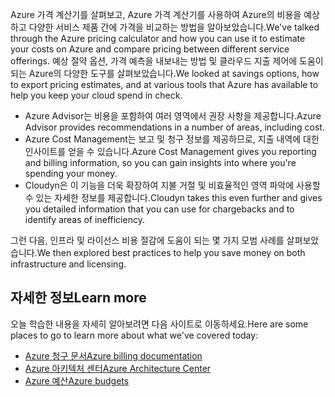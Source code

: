 <span data-ttu-id="54574-101">Azure 가격 계산기를 살펴보고, Azure 가격 계산기를 사용하여 Azure의 비용을 예상하고 다양한 서비스 제품 간에 가격을 비교하는 방법을 알아보았습니다.</span><span class="sxs-lookup"><span data-stu-id="54574-101">We've talked through the Azure pricing calculator and how you can use it to estimate your costs on Azure and compare pricing between different service offerings.</span></span> <span data-ttu-id="54574-102">예상 절약 옵션, 가격 예측을 내보내는 방법 및 클라우드 지출 제어에 도움이 되는 Azure의 다양한 도구를 살펴보았습니다.</span><span class="sxs-lookup"><span data-stu-id="54574-102">We looked at savings options, how to export pricing estimates, and at various tools that Azure has available to help you keep your cloud spend in check.</span></span>

- <span data-ttu-id="54574-103">Azure Advisor는 비용을 포함하여 여러 영역에서 권장 사항을 제공합니다.</span><span class="sxs-lookup"><span data-stu-id="54574-103">Azure Advisor provides recommendations in a number of areas, including cost.</span></span>
- <span data-ttu-id="54574-104">Azure Cost Management는 보고 및 청구 정보를 제공하므로, 지출 내역에 대한 인사이트를 얻을 수 있습니다.</span><span class="sxs-lookup"><span data-stu-id="54574-104">Azure Cost Management gives you reporting and billing information, so you can gain insights into where you're spending your money.</span></span>
- <span data-ttu-id="54574-105">Cloudyn은 이 기능을 더욱 확장하여 지불 거절 및 비효율적인 영역 파악에 사용할 수 있는 자세한 정보를 제공합니다.</span><span class="sxs-lookup"><span data-stu-id="54574-105">Cloudyn takes this even further and gives you detailed information that you can use for chargebacks and to identify areas of inefficiency.</span></span>

<span data-ttu-id="54574-106">그런 다음, 인프라 및 라이선스 비용 절감에 도움이 되는 몇 가지 모범 사례를 살펴보았습니다.</span><span class="sxs-lookup"><span data-stu-id="54574-106">We then explored best practices to help you save money on both infrastructure and licensing.</span></span>

## <a name="learn-more"></a><span data-ttu-id="54574-107">자세한 정보</span><span class="sxs-lookup"><span data-stu-id="54574-107">Learn more</span></span>

<span data-ttu-id="54574-108">오늘 학습한 내용을 자세히 알아보려면 다음 사이트로 이동하세요.</span><span class="sxs-lookup"><span data-stu-id="54574-108">Here are some places to go to learn more about what we've covered today:</span></span>

- [<span data-ttu-id="54574-109">Azure 청구 문서</span><span class="sxs-lookup"><span data-stu-id="54574-109">Azure billing documentation</span></span>](https://docs.microsoft.com/azure/billing/)
- [<span data-ttu-id="54574-110">Azure 아키텍처 센터</span><span class="sxs-lookup"><span data-stu-id="54574-110">Azure Architecture Center</span></span>](https://docs.microsoft.com/azure/architecture/)
- [<span data-ttu-id="54574-111">Azure 예산</span><span class="sxs-lookup"><span data-stu-id="54574-111">Azure budgets</span></span>](https://docs.microsoft.com/azure/billing/billing-cost-management-budget-scenario)
